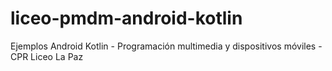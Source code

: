 # liceo-pmdm-android-kotlin
Ejemplos Android Kotlin - Programación multimedia y dispositivos móviles - CPR Liceo La Paz
